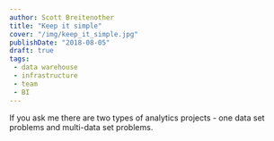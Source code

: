 ```yaml
---
author: Scott Breitenother
title: "Keep it simple"
cover: "/img/keep_it_simple.jpg"
publishDate: "2018-08-05"
draft: true
tags: 
 - data warehouse
 - infrastructure
 - team
 - BI
---
```


If you ask me there are two types of analytics projects - one data set problems and multi-data set problems. 